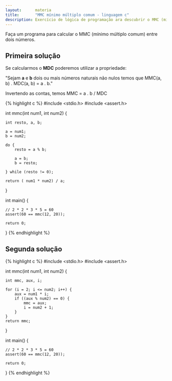 ```yaml
---
layout:      materia
title:       "MMC mínimo múltiplo comum - linguagem c"
description: Exercício de lógica de programação ara descubrir o MMC (mínimo múltiplo comum).
---
```


Faça um programa para calcular o MMC (mínimo múltiplo comum) entre dois números.

Primeira solução
---

Se calcularmos o __MDC__ poderemos utilizar a propriedade:

"Sejam __a__ e __b__ dois ou mais números naturais não nulos temos que MMC(a, b) . MDC(a, b) = a . b."

Invertendo as contas, temos MMC = a . b / MDC


{% highlight c %}
#include <stdio.h>
#include <assert.h>

int mmc(int num1, int num2) {

    int resto, a, b;

    a = num1;
    b = num2;

    do {
        resto = a % b;

        a = b;
        b = resto;

    } while (resto != 0);

    return ( num1 * num2) / a;
}

int main() {

    // 2 * 2 * 3 * 5 = 60
    assert(60 == mmc(12, 20));

    return 0;
}
{% endhighlight %}




Segunda solução
---

{% highlight c %}
#include <stdio.h>
#include <assert.h>

int mmc(int num1, int num2) {

    int mmc, aux, i;

    for (i = 2; i <= num2; i++) {
        aux = num1 * i;
        if ((aux % num2) == 0) {
            mmc = aux;
            i = num2 + 1;
        }
    }
    return mmc;
}

int main() {

    // 2 * 2 * 3 * 5 = 60
    assert(60 == mmc(12, 20));

    return 0;
}
{% endhighlight %}